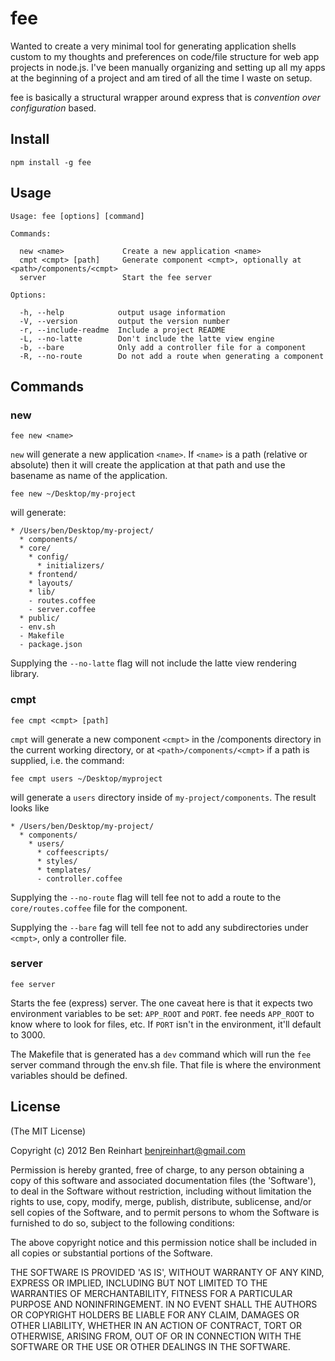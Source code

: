 # fee

Wanted to create a very minimal tool for generating application shells custom to my thoughts and preferences on code/file structure for web app projects in node.js. I've been manually organizing and setting up all my apps at the beginning of a project and am tired of all the time I waste on setup.

fee is basically a structural wrapper around express that is _convention over configuration_ based.

## Install

`npm install -g fee`

## Usage

```
Usage: fee [options] [command]

Commands:

  new <name>             Create a new application <name>
  cmpt <cmpt> [path]     Generate component <cmpt>, optionally at <path>/components/<cmpt>
  server                 Start the fee server

Options:

  -h, --help            output usage information
  -V, --version         output the version number
  -r, --include-readme  Include a project README
  -L, --no-latte        Don't include the latte view engine
  -b, --bare            Only add a controller file for a component
  -R, --no-route        Do not add a route when generating a component
```

## Commands

### new

`fee new <name>`

`new` will generate a new application `<name>`. If `<name>` is a path (relative or absolute) then it will create the application at that path and use the basename as name of the application.

`fee new ~/Desktop/my-project`

will generate:

```
* /Users/ben/Desktop/my-project/
  * components/
  * core/
    * config/
      * initializers/
    * frontend/
    * layouts/
    * lib/
    - routes.coffee
    - server.coffee
  * public/
  - env.sh
  - Makefile
  - package.json
```

Supplying the `--no-latte` flag will not include the latte view rendering library.


### cmpt

`fee cmpt <cmpt> [path]`

`cmpt` will generate a new component `<cmpt>` in the /components directory in the current working directory, or at `<path>/components/<cmpt>` if a path is supplied, i.e. the command:

`fee cmpt users ~/Desktop/myproject`

will generate a `users` directory inside of `my-project/components`. The result looks like

```
* /Users/ben/Desktop/my-project/
  * components/
    * users/
      * coffeescripts/
      * styles/
      * templates/
      - controller.coffee
```

Supplying the `--no-route` flag will tell fee not to add a route to the `core/routes.coffee` file for the component.

Supplying the `--bare` fag will tell fee not to add any subdirectories under `<cmpt>`, only a controller file.

### server

`fee server`

Starts the fee (express) server. The one caveat here is that it expects two environment variables to be set: `APP_ROOT` and `PORT`. fee needs `APP_ROOT` to know where to look for files, etc. If `PORT` isn't in the environment, it'll default to 3000.

The Makefile that is generated has a `dev` command which will run the `fee` server command through the env.sh file. That file is where the environment variables should be defined.

## License

(The MIT License)

Copyright (c) 2012 Ben Reinhart <benjreinhart@gmail.com>

Permission is hereby granted, free of charge, to any person obtaining a copy of this software and associated documentation files (the 'Software'), to deal in the Software without restriction, including without limitation the rights to use, copy, modify, merge, publish, distribute, sublicense, and/or sell copies of the Software, and to permit persons to whom the Software is furnished to do so, subject to the following conditions:

The above copyright notice and this permission notice shall be included in all copies or substantial portions of the Software.

THE SOFTWARE IS PROVIDED 'AS IS', WITHOUT WARRANTY OF ANY KIND, EXPRESS OR IMPLIED, INCLUDING BUT NOT LIMITED TO THE WARRANTIES OF MERCHANTABILITY, FITNESS FOR A PARTICULAR PURPOSE AND NONINFRINGEMENT. IN NO EVENT SHALL THE AUTHORS OR COPYRIGHT HOLDERS BE LIABLE FOR ANY CLAIM, DAMAGES OR OTHER LIABILITY, WHETHER IN AN ACTION OF CONTRACT, TORT OR OTHERWISE, ARISING FROM, OUT OF OR IN CONNECTION WITH THE SOFTWARE OR THE USE OR OTHER DEALINGS IN THE SOFTWARE.

